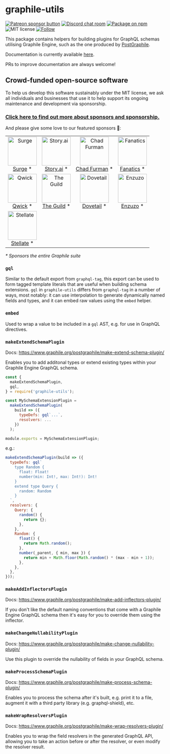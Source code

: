 # graphile-utils

<span class="badge-patreon"><a href="https://patreon.com/benjie" title="Support Graphile development on Patreon"><img src="https://img.shields.io/badge/sponsor-via%20Patreon-orange.svg" alt="Patreon sponsor button" /></a></span>
[![Discord chat room](https://img.shields.io/discord/489127045289476126.svg)](http://discord.gg/graphile)
[![Package on npm](https://img.shields.io/npm/v/graphile-utils.svg?style=flat)](https://www.npmjs.com/package/graphile-utils)
![MIT license](https://img.shields.io/npm/l/graphile-utils.svg)
[![Follow](https://img.shields.io/badge/twitter-@GraphileHQ-blue.svg)](https://twitter.com/GraphileHQ)

This package contains helpers for building plugins for GraphQL schemas
utilising Graphile Engine, such as the one produced by
[PostGraphile](https://graphile.org/postgraphile).

Documentation is currently available
[here](https://graphile.org/postgraphile/extending/).

PRs to improve documentation are always welcome!

<!-- SPONSORS_BEGIN -->

## Crowd-funded open-source software

To help us develop this software sustainably under the MIT license, we ask
all individuals and businesses that use it to help support its ongoing
maintenance and development via sponsorship.

### [Click here to find out more about sponsors and sponsorship.](https://www.graphile.org/sponsor/)

And please give some love to our featured sponsors 🤩:

<table><tr>
<td align="center"><a href="https://surge.io/"><img src="https://graphile.org/images/sponsors/surge.png" width="90" height="90" alt="Surge" /><br />Surge</a> *</td>
<td align="center"><a href="https://storyscript.com/?utm_source=postgraphile"><img src="https://graphile.org/images/sponsors/storyscript.png" width="90" height="90" alt="Story.ai" /><br />Story.ai</a> *</td>
<td align="center"><a href="http://chads.website"><img src="https://graphile.org/images/sponsors/chadf.png" width="90" height="90" alt="Chad Furman" /><br />Chad Furman</a> *</td>
<td align="center"><a href="https://www.fanatics.com/"><img src="https://graphile.org/images/sponsors/fanatics.png" width="90" height="90" alt="Fanatics" /><br />Fanatics</a> *</td>
</tr><tr>
<td align="center"><a href="https://qwick.com/"><img src="https://graphile.org/images/sponsors/qwick.png" width="90" height="90" alt="Qwick" /><br />Qwick</a> *</td>
<td align="center"><a href="https://www.the-guild.dev/"><img src="https://graphile.org/images/sponsors/theguild.png" width="90" height="90" alt="The Guild" /><br />The Guild</a> *</td>
<td align="center"><a href="https://dovetailapp.com/"><img src="https://graphile.org/images/sponsors/dovetail.png" width="90" height="90" alt="Dovetail" /><br />Dovetail</a> *</td>
<td align="center"><a href="https://www.enzuzo.com/"><img src="https://graphile.org/images/sponsors/enzuzo.png" width="90" height="90" alt="Enzuzo" /><br />Enzuzo</a> *</td>
</tr><tr>
<td align="center"><a href="https://stellate.co/"><img src="https://graphile.org/images/sponsors/Stellate.png" width="90" height="90" alt="Stellate" /><br />Stellate</a> *</td>
</tr></table>

<em>\* Sponsors the entire Graphile suite</em>

<!-- SPONSORS_END -->

### `gql`

Similar to the default export from `graphql-tag`, this export can be used to
form tagged template literals that are useful when building schema
extensions. `gql` in `graphile-utils` differs from `graphql-tag` in a number
of ways, most notably: it can use interpolation to generate dynamically named
fields and types, and it can embed raw values using the `embed` helper.

### `embed`

Used to wrap a value to be included in a `gql` AST, e.g. for use in GraphQL
directives.

### `makeExtendSchemaPlugin`

Docs: https://www.graphile.org/postgraphile/make-extend-schema-plugin/

Enables you to add additonal types or extend existing types within your
Graphile Engine GraphQL schema.

```js
const {
  makeExtendSchemaPlugin,
  gql,
} = require('graphile-utils');

const MySchemaExtensionPlugin =
  makeExtendSchemaPlugin(
    build => ({
      typeDefs: gql`...`,
      resolvers: ...
    })
  );

module.exports = MySchemaExtensionPlugin;
```

e.g.:

```js
makeExtendSchemaPlugin(build => ({
  typeDefs: gql`
    type Random {
      float: Float!
      number(min: Int!, max: Int!): Int!
    }
    extend type Query {
      random: Random
    }
  `,
  resolvers: {
    Query: {
      random() {
        return {};
      },
    },
    Random: {
      float() {
        return Math.random();
      },
      number(_parent, { min, max }) {
        return min + Math.floor(Math.random() * (max - min + 1));
      },
    },
  },
}));
```

### `makeAddInflectorsPlugin`

Docs: https://www.graphile.org/postgraphile/make-add-inflectors-plugin/

If you don't like the default naming conventions that come with a Graphile
Engine GraphQL schema then it's easy for you to override them using the
inflector.

### `makeChangeNullabilityPlugin`

Docs: https://www.graphile.org/postgraphile/make-change-nullability-plugin/

Use this plugin to override the nullability of fields in your GraphQL schema.

### `makeProcessSchemaPlugin`

Docs: https://www.graphile.org/postgraphile/make-process-schema-plugin/

Enables you to process the schema after it's built, e.g. print it to a file,
augment it with a third party library (e.g. graphql-shield), etc.

### `makeWrapResolversPlugin`

Docs: https://www.graphile.org/postgraphile/make-wrap-resolvers-plugin/

Enables you to wrap the field resolvers in the generated GraphQL API,
allowing you to take an action before or after the resolver, or even modify
the resolver result.
